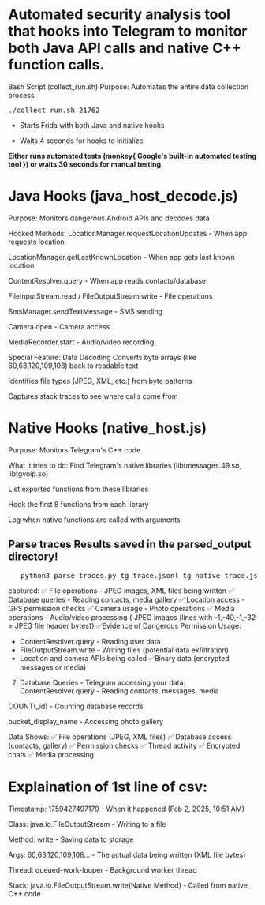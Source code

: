 # Automated security analysis tool that hooks into Telegram to monitor both Java API calls and native C++ function calls.
Bash Script (collect_run.sh)
Purpose: Automates the entire data collection process
<pre>
./collect_run.sh 21762
</pre>

* Starts Frida with both Java and native hooks

* Waits 4 seconds for hooks to initialize

**Either runs automated tests (monkey{ Google's built-in automated testing tool }) or waits 30 seconds for manual testing.**

# Java Hooks (java_host_decode.js)
Purpose: Monitors dangerous Android APIs and decodes data

Hooked Methods:
LocationManager.requestLocationUpdates - When app requests location

LocationManager.getLastKnownLocation - When app gets last known location

ContentResolver.query - When app reads contacts/database

FileInputStream.read / FileOutputStream.write - File operations

SmsManager.sendTextMessage - SMS sending

Camera.open - Camera access

MediaRecorder.start - Audio/video recording

Special Feature: Data Decoding
Converts byte arrays (like 60,63,120,109,108) back to readable text

Identifies file types (JPEG, XML, etc.) from byte patterns

Captures stack traces to see where calls come from

# Native Hooks (native_host.js)
Purpose: Monitors Telegram's C++ code

What it tries to do:
Find Telegram's native libraries (libtmessages.49.so, libtgvoip.so)

List exported functions from these libraries

Hook the first 8 functions from each library

Log when native functions are called with arguments


## Parse traces Results saved in the parsed_output directory!
<pre>
   python3 parse_traces.py tg_trace.jsonl tg_native_trace.jsonl
</pre>
captured:
✅ File operations - JPEG images, XML files being written
✅ Database queries - Reading contacts, media gallery
✅ Location access - GPS permission checks
✅ Camera usage - Photo operations
✅ Media operations - Audio/video processing { JPEG images (lines with -1,-40,-1,-32 = JPEG file header bytes)}
✅Evidence of Dangerous Permission Usage: 
* ContentResolver.query - Reading user data
* FileOutputStream.write - Writing files (potential data exfiltration)
* Location and camera APIs being called
✅Binary data (encrypted messages or media)

2. Database Queries - Telegram accessing your data:
ContentResolver.query - Reading contacts, messages, media

COUNT(_id) - Counting database records

bucket_display_name - Accessing photo gallery

Data Shows:
✅ File operations (JPEG, XML files)
✅ Database access (contacts, gallery)
✅ Permission checks
✅ Thread activity
✅ Encrypted chats
✅ Media processing




# Explaination of 1st line of csv:
Timestamp: 1759427497179 - When it happened (Feb 2, 2025, 10:51 AM)

Class: java.io.FileOutputStream - Writing to a file

Method: write - Saving data to storage

Args: 60,63,120,109,108... - The actual data being written (XML file bytes)

Thread: queued-work-looper - Background worker thread

Stack: java.io.FileOutputStream.write(Native Method) - Called from native C++ code
